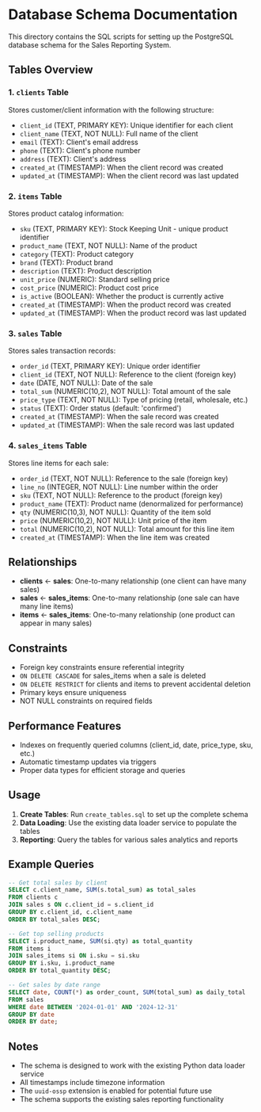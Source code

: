 # Database Schema Documentation

This directory contains the SQL scripts for setting up the PostgreSQL database schema for the Sales Reporting System.

## Tables Overview

### 1. `clients` Table
Stores customer/client information with the following structure:
- `client_id` (TEXT, PRIMARY KEY): Unique identifier for each client
- `client_name` (TEXT, NOT NULL): Full name of the client
- `email` (TEXT): Client's email address
- `phone` (TEXT): Client's phone number
- `address` (TEXT): Client's address
- `created_at` (TIMESTAMP): When the client record was created
- `updated_at` (TIMESTAMP): When the client record was last updated

### 2. `items` Table
Stores product catalog information:
- `sku` (TEXT, PRIMARY KEY): Stock Keeping Unit - unique product identifier
- `product_name` (TEXT, NOT NULL): Name of the product
- `category` (TEXT): Product category
- `brand` (TEXT): Product brand
- `description` (TEXT): Product description
- `unit_price` (NUMERIC): Standard selling price
- `cost_price` (NUMERIC): Product cost price
- `is_active` (BOOLEAN): Whether the product is currently active
- `created_at` (TIMESTAMP): When the product record was created
- `updated_at` (TIMESTAMP): When the product record was last updated

### 3. `sales` Table
Stores sales transaction records:
- `order_id` (TEXT, PRIMARY KEY): Unique order identifier
- `client_id` (TEXT, NOT NULL): Reference to the client (foreign key)
- `date` (DATE, NOT NULL): Date of the sale
- `total_sum` (NUMERIC(10,2), NOT NULL): Total amount of the sale
- `price_type` (TEXT, NOT NULL): Type of pricing (retail, wholesale, etc.)
- `status` (TEXT): Order status (default: 'confirmed')
- `created_at` (TIMESTAMP): When the sale record was created
- `updated_at` (TIMESTAMP): When the sale record was last updated

### 4. `sales_items` Table
Stores line items for each sale:
- `order_id` (TEXT, NOT NULL): Reference to the sale (foreign key)
- `line_no` (INTEGER, NOT NULL): Line number within the order
- `sku` (TEXT, NOT NULL): Reference to the product (foreign key)
- `product_name` (TEXT): Product name (denormalized for performance)
- `qty` (NUMERIC(10,3), NOT NULL): Quantity of the item sold
- `price` (NUMERIC(10,2), NOT NULL): Unit price of the item
- `total` (NUMERIC(10,2), NOT NULL): Total amount for this line item
- `created_at` (TIMESTAMP): When the line item was created

## Relationships

- **clients** ← **sales**: One-to-many relationship (one client can have many sales)
- **sales** ← **sales_items**: One-to-many relationship (one sale can have many line items)
- **items** ← **sales_items**: One-to-many relationship (one product can appear in many sales)

## Constraints

- Foreign key constraints ensure referential integrity
- `ON DELETE CASCADE` for sales_items when a sale is deleted
- `ON DELETE RESTRICT` for clients and items to prevent accidental deletion
- Primary keys ensure uniqueness
- NOT NULL constraints on required fields

## Performance Features

- Indexes on frequently queried columns (client_id, date, price_type, sku, etc.)
- Automatic timestamp updates via triggers
- Proper data types for efficient storage and queries

## Usage

1. **Create Tables**: Run `create_tables.sql` to set up the complete schema
2. **Data Loading**: Use the existing data loader service to populate the tables
3. **Reporting**: Query the tables for various sales analytics and reports

## Example Queries

```sql
-- Get total sales by client
SELECT c.client_name, SUM(s.total_sum) as total_sales
FROM clients c
JOIN sales s ON c.client_id = s.client_id
GROUP BY c.client_id, c.client_name
ORDER BY total_sales DESC;

-- Get top selling products
SELECT i.product_name, SUM(si.qty) as total_quantity
FROM items i
JOIN sales_items si ON i.sku = si.sku
GROUP BY i.sku, i.product_name
ORDER BY total_quantity DESC;

-- Get sales by date range
SELECT date, COUNT(*) as order_count, SUM(total_sum) as daily_total
FROM sales
WHERE date BETWEEN '2024-01-01' AND '2024-12-31'
GROUP BY date
ORDER BY date;
```

## Notes

- The schema is designed to work with the existing Python data loader service
- All timestamps include timezone information
- The `uuid-ossp` extension is enabled for potential future use
- The schema supports the existing sales reporting functionality
